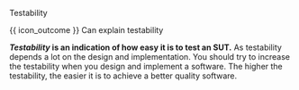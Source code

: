 <span id="title">Testability</span>

<span id="prereqs"></span>

<span id="outcomes">{{ icon_outcome }} Can explain testability</span>

<div id="body">

**_Testability_ is an indication of how easy it is to test an SUT.** As testability depends a lot on the design and implementation. You should try to increase the testability when you design and implement a software. The higher the testability, the easier it is to achieve a better quality software.

</div>

<div id="extras">
</div>